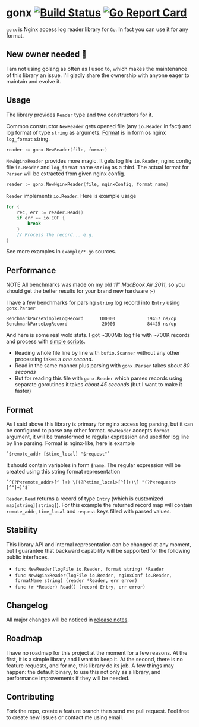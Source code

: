 # gonx [![Build Status](https://travis-ci.org/satyrius/gonx.svg)](https://travis-ci.org/satyrius/gonx) [![Go Report Card](https://goreportcard.com/badge/github.com/dreamsxin/gonx)](https://goreportcard.com/report/github.com/dreamsxin/gonx)

`gonx` is Nginx access log reader library for `Go`. In fact you can use it for any format.

## New owner needed 🙌
 
I am not using golang as often as I used to, which makes the maintenance of this library an issue. I'll gladly share the ownership with anyone eager to maintain and evolve it.

## Usage

The library provides `Reader` type and two constructors for it.

Common constructor `NewReader` gets opened file (any `io.Reader` in fact) and log format of type `string` as argumets.
[Format](#format) is in form os nginx `log_format` string.

```go
reader := gonx.NewReader(file, format)
```

`NewNginxReader` provides more magic. It gets log file `io.Reader`, nginx config file `io.Reader`
and `log_format` name `string` as a third. The actual format for `Parser` will be extracted from
given nginx config.

```go
reader := gonx.NewNginxReader(file, nginxConfig, format_name)
```

`Reader` implements `io.Reader`. Here is example usage

```go
for {
	rec, err := reader.Read()
	if err == io.EOF {
		break
	}
	// Process the record... e.g.
}
```

See more examples in `example/*.go` sources.

## Performance

NOTE All benchmarks was made on my old *11" MacBook Air 2011*, so you should get the better results for your brand new hardware ;-)

I have a few benchmarks for parsing `string` log record into `Entry` using `gonx.Parser`

	BenchmarkParseSimpleLogRecord      100000            19457 ns/op
	BenchmarkParseLogRecord             20000            84425 ns/op

And here is some real wold stats. I got ~300Mb log file with ~700K records and process with [simple scripts](https://github.com/dreamsxin/gonx/tree/master/benchmarks).

* Reading whole file line by line with `bufio.Scanner` without any other processing takes a *one second*.
* Read in the same manner plus parsing with `gonx.Parser` takes *about 80 seconds*
* But for reading this file with `gonx.Reader` which parses records using separate goroutines it takes *about 45 seconds* (but I want to make it faster)

## Format

As I said above this library is primary for nginx access log parsing, but it can be configured to parse any
other format. `NewReader` accepts `format` argument, it will be transformed to regular expression and used
for log line by line parsing. Format is nginx-like, here is example

	`$remote_addr [$time_local] "$request"`

It should contain variables in form `$name`. The regular expression will be created using this string
format representation

	`^(?P<remote_addr>[^ ]+) \[(?P<time_local>[^]]+)\] "(?P<request>[^"]+)"$`

`Reader.Read` returns a record of type `Entry` (which is customized `map[string][string]`). For this example
the returned record map will contain `remote_addr`, `time_local` and `request` keys filled with parsed values.

## Stability

This library API and internal representation can be changed at any moment, but I guarantee that backward
capability will be supported for the following public interfaces.

* `func NewReader(logFile io.Reader, format string) *Reader`
* `func NewNginxReader(logFile io.Reader, nginxConf io.Reader, formatName string) (reader *Reader, err error)`
* `func (r *Reader) Read() (record Entry, err error)`

## Changelog

All major changes will be noticed in [release notes](https://github.com/dreamsxin/gonx/releases).

## Roadmap

I have no roadmap for this project at the moment for a few reasons. At the first, it is a simple library and I want to keep it. At the second, there is no feature requests, and for me, this library do its job. A few things may happen: the default binary, to use this not only as a library, and performance improvements if they will be needed.

## Contributing

Fork the repo, create a feature branch then send me pull request. Feel free to create new issues or contact me using email.
